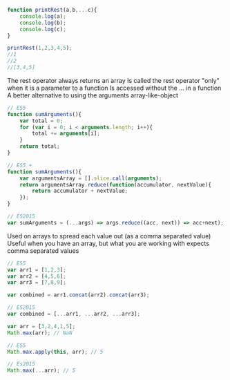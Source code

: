 
```js
function printRest(a,b,...c){
    console.log(a);
    console.log(b);
    console.log(c);
}

printRest(1,2,3,4,5);
//1
//2
//[3,4,5]
```

The rest operator always returns an array
Is called the rest operator "only" when it is a parameter to a function
Is accessed without the ... in a function
A better alternative to using the arguments array-like-object

```js
// ES5
function sumArguments(){
    var total = 0;
    for (var i = 0; i < arguments.length; i++){
        total += arguments[i];
    }
    return total;
}

// ES5 +
function sumArguments(){
    var argumentsArray = [].slice.call(arguments);
    return argumentsArray.reduce(function(accumulator, nextValue){
        return accumulator + nextValue;
    });
}

// ES2015
var sumArguments = (...args) => args.reduce((acc, next)) => acc+next);
```

Used on arrays to spread each value out (as a comma separated value)
Useful when you have an array, but what you are working with expects comma separated values

```js
// ES5
var arr1 = [1,2,3];
var arr2 = [4,5,6];
var arr3 = [7,8,9];

var combined = arr1.concat(arr2).concat(arr3);

// ES2015
var combined = [...arr1, ...arr2, ...arr3];

var arr = [3,2,4,1,5];
Math.max(arr); // NaN

// ES5
Math.max.apply(this, arr); // 5

// Es2015
Math.max(...arr); // 5
```